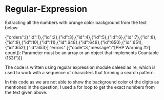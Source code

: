 # Regular-Expression

Extracting all the numbers with orange color background from the text below:

{"orders":[{"id":1},{"id":2},{"id":3},{"id":4},{"id":5},{"id":6},{"id":7},{"id":8},{"id":9},{"id":10},{"id":11},{"id":648},{"id":649},{"id":650},{"id":651},{"id":652},{"id":653}],"errors":[{"code":3,"message":"[PHP Warning #2] count(): Parameter must be an array or an object that implements Countable (153)"}]}

The code is written using regular expression module caleed as re, which is used to work with a sequence of characters that forming a search pattern.

In this code as we are not able to show the background color of the digits as mentioned in the question, I used a for loop to get the exact numbers from the text given above.
